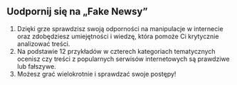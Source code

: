## Uodpornij się na „Fake Newsy”

1. Dzięki grze sprawdzisz swoją odporności na manipulacje w internecie oraz zdobędziesz umiejętności i wiedzę, która pomoże Ci krytycznie analizować treści.
2. Na podstawie 12 przykładów w czterech kategoriach tematycznych ocenisz czy treści z popularnych serwisów internetowych są prawdziwe lub fałszywe.
3. Możesz grać wielokrotnie i sprawdzać swoje postępy!
